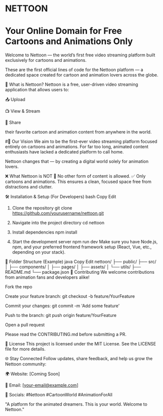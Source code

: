# NETTOON

# Your Online Domain for Free Cartoons and Animations Only

Welcome to Nettoon — the world’s first free video streaming platform built exclusively for cartoons and animations.

These are the first official lines of code for the Nettoon platform — a dedicated space created for cartoon and animation lovers across the globe.

🚀 What is Nettoon? Nettoon is a free, user-driven video streaming application that allows users to:

📤 Upload

📺 View & Stream

🔗 Share

their favorite cartoon and animation content from anywhere in the world.

#🎯 Our Vision
 We aim to be the first-ever video streaming platform focused entirely on cartoons and animations. For far too long, animated content enthusiasts have lacked a dedicated platform to call home.

Nettoon changes that — by creating a digital world solely for animation lovers.

❌ What Nettoon is NOT 🚫 No other form of content is allowed. ✅ Only cartoons and animations. This ensures a clean, focused space free from distractions and clutter.

🛠️ Installation & Setup (For Developers) bash Copy Edit

1. Clone the repository
git clone https://github.com/yourusername/nettoon.git

2. Navigate into the project directory
cd nettoon

3. Install dependencies
npm install

4. Start the development server
npm run dev Make sure you have Node.js, npm, and your preferred frontend framework setup (React, Vue, etc., depending on your stack).

📁 Folder Structure (Example) java Copy Edit nettoon/ ├── public/ ├── src/ │ ├── components/ │ ├── pages/ │ ├── assets/ │ └── utils/ ├── README.md └── package.json 🤝 Contributing We welcome contributions from animation fans and developers alike!

Fork the repo

Create your feature branch: git checkout -b feature/YourFeature

Commit your changes: git commit -m 'Add some feature'

Push to the branch: git push origin feature/YourFeature

Open a pull request

Please read the CONTRIBUTING.md before submitting a PR.

📄 License This project is licensed under the MIT License. See the LICENSE file for more details.

🌐 Stay Connected Follow updates, share feedback, and help us grow the Nettoon community:

🌍 Website: [Coming Soon]

📧 Email: [your-email@example.com]

📱 Socials: #Nettoon #CartoonWorld #AnimationForAll

"A platform for the animated dreamers. This is your world. Welcome to Nettoon."
